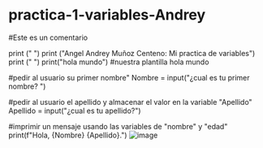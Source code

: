 # practica-1-variables-Andrey
#Este es un comentario

print (" ")
print ("Angel Andrey Muñoz Centeno: Mi practica de variables")
print (" ")
print("hola mundo") #nuestra plantilla hola mundo

#pedir al usuario su primer nombre"
Nombre = input("¿cual es tu primer nombre? ")

#pedir al usuario el apellido y almacenar el valor en la variable "Apellido"
Apellido = input("¿cual es tu apellido?")

#imprimir un mensaje  usando las variables de "nombre" y "edad" 
print(f"Hola, {Nombre} {Apellido}.")
![image](https://github.com/user-attachments/assets/1640548b-f1c4-46cd-9112-a8b0b7ada800)
